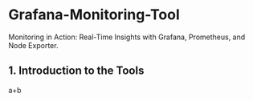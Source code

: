# Grafana-Monitoring-Tool
Monitoring in Action: Real-Time Insights with Grafana, Prometheus, and Node Exporter.
## 1. Introduction to the Tools
a+b
